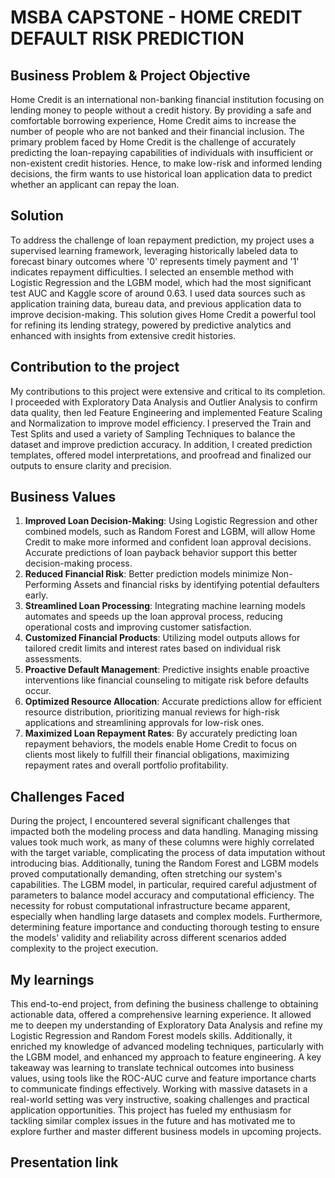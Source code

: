 # MSBA CAPSTONE -  HOME CREDIT DEFAULT RISK PREDICTION 

## Business Problem & Project Objective
Home Credit is an international non-banking financial institution focusing on lending money to people without a credit history. By providing a safe and comfortable borrowing experience, Home Credit aims to increase the number of people who are not banked and their financial inclusion. The primary problem faced by Home Credit is the challenge of accurately predicting the loan-repaying capabilities of individuals with insufficient or non-existent credit histories. Hence, to make low-risk and informed lending decisions, the firm wants to use historical loan application data to predict whether an applicant can repay the loan.

## Solution 
To address the challenge of loan repayment prediction, my project uses a supervised learning framework, leveraging historically labeled data to forecast binary outcomes where '0' represents timely payment and '1' indicates repayment difficulties. I selected an ensemble method with Logistic Regression and the LGBM model, which had the most significant test AUC and Kaggle score of around 0.63. I used data sources such as application training data, bureau data, and previous application data to improve decision-making. This solution gives Home Credit a powerful tool for refining its lending strategy, powered by predictive analytics and enhanced with insights from extensive credit histories.

## Contribution to the project
My contributions to this project were extensive and critical to its completion. I proceeded with Exploratory Data Analysis and Outlier Analysis to confirm data quality, then led Feature Engineering and implemented Feature Scaling and Normalization to improve model efficiency. I preserved the Train and Test Splits and used a variety of Sampling Techniques to balance the dataset and improve prediction accuracy. In addition, I created prediction templates, offered model interpretations, and proofread and finalized our outputs to ensure clarity and precision.

## Business Values
1.	**Improved Loan Decision-Making**: Using Logistic Regression and other combined models, such as Random Forest and LGBM, will allow Home Credit to make more informed and confident loan approval decisions. Accurate predictions of loan payback behavior support this better decision-making process.
2.	**Reduced Financial Risk**: Better prediction models minimize Non-Performing Assets and financial risks by identifying potential defaulters early.
3.	**Streamlined Loan Processing**: Integrating machine learning models automates and speeds up the loan approval process, reducing operational costs and improving customer satisfaction.
4.	**Customized Financial Products**: Utilizing model outputs allows for tailored credit limits and interest rates based on individual risk assessments.
5.	**Proactive Default Management**: Predictive insights enable proactive interventions like financial counseling to mitigate risk before defaults occur.
6.	**Optimized Resource Allocation**: Accurate predictions allow for efficient resource distribution, prioritizing manual reviews for high-risk applications and streamlining approvals for low-risk ones.
7.	**Maximized Loan Repayment Rates**: By accurately predicting loan repayment behaviors, the models enable Home Credit to focus on clients most likely to fulfill their financial obligations, maximizing repayment rates and overall portfolio profitability.

## Challenges Faced
During the project, I encountered several significant challenges that impacted both the modeling process and data handling. Managing missing values took much work, as many of these columns were highly correlated with the target variable, complicating the process of data imputation without introducing bias. Additionally, tuning the Random Forest and LGBM models proved computationally demanding, often stretching our system's capabilities. The LGBM model, in particular, required careful adjustment of parameters to balance model accuracy and computational efficiency. The necessity for robust computational infrastructure became apparent, especially when handling large datasets and complex models. Furthermore, determining feature importance and conducting thorough testing to ensure the models' validity and reliability across different scenarios added complexity to the project execution.

## My learnings
This end-to-end project, from defining the business challenge to obtaining actionable data, offered a comprehensive learning experience. It allowed me to deepen my understanding of Exploratory Data Analysis and refine my Logistic Regression and Random Forest models skills. Additionally, it enriched my knowledge of advanced modeling techniques, particularly with the LGBM model, and enhanced my approach to feature engineering. A key takeaway was learning to translate technical outcomes into business values, using tools like the ROC-AUC curve and feature importance charts to communicate findings effectively. Working with massive datasets in a real-world setting was very instructive, soaking challenges and practical application opportunities. This project has fueled my enthusiasm for tackling similar complex issues in the future and has motivated me to explore further and master different business models in upcoming projects.

## Presentation link 

